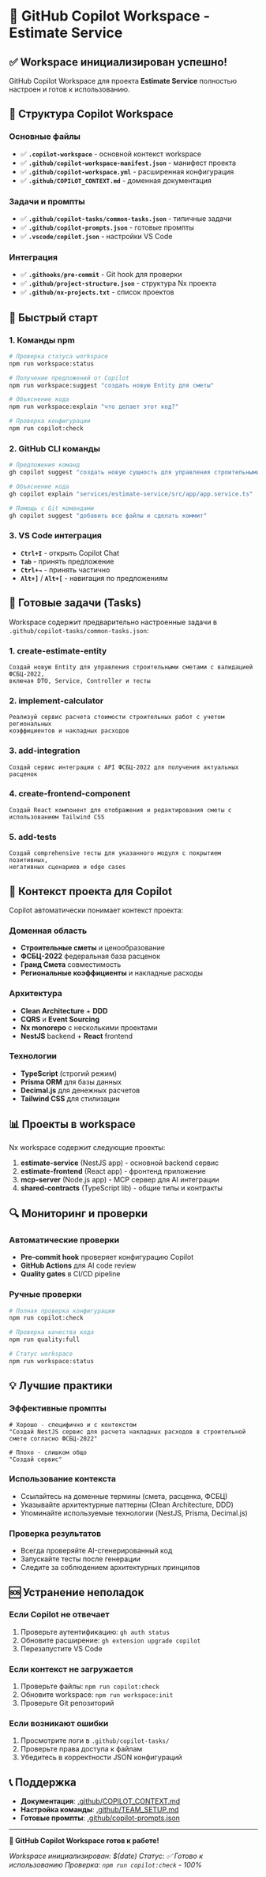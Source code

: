 # 🤖 GitHub Copilot Workspace - Estimate Service

## ✅ Workspace инициализирован успешно!

GitHub Copilot Workspace для проекта **Estimate Service** полностью настроен и готов к использованию.

## 📁 Структура Copilot Workspace

### Основные файлы
- ✅ **`.copilot-workspace`** - основной контекст workspace
- ✅ **`.github/copilot-workspace-manifest.json`** - манифест проекта
- ✅ **`.github/copilot-workspace.yml`** - расширенная конфигурация
- ✅ **`.github/COPILOT_CONTEXT.md`** - доменная документация

### Задачи и промпты
- ✅ **`.github/copilot-tasks/common-tasks.json`** - типичные задачи
- ✅ **`.github/copilot-prompts.json`** - готовые промпты
- ✅ **`.vscode/copilot.json`** - настройки VS Code

### Интеграция
- ✅ **`.githooks/pre-commit`** - Git hook для проверки
- ✅ **`.github/project-structure.json`** - структура Nx проекта
- ✅ **`.github/nx-projects.txt`** - список проектов

## 🚀 Быстрый старт

### 1. Команды npm
```bash
# Проверка статуса workspace
npm run workspace:status

# Получение предложений от Copilot
npm run workspace:suggest "создать новую Entity для сметы"

# Объяснение кода
npm run workspace:explain "что делает этот код?"

# Проверка конфигурации
npm run copilot:check
```

### 2. GitHub CLI команды
```bash
# Предложения команд
gh copilot suggest "создать новую сущность для управления строительными сметами"

# Объяснение кода
gh copilot explain "services/estimate-service/src/app/app.service.ts"

# Помощь с Git командами
gh copilot suggest "добавить все файлы и сделать коммит"
```

### 3. VS Code интеграция
- **`Ctrl+I`** - открыть Copilot Chat
- **`Tab`** - принять предложение
- **`Ctrl+→`** - принять частично
- **`Alt+]`** / **`Alt+[`** - навигация по предложениям

## 🎯 Готовые задачи (Tasks)

Workspace содержит предварительно настроенные задачи в `.github/copilot-tasks/common-tasks.json`:

### 1. **create-estimate-entity**
```prompt
Создай новую Entity для управления строительными сметами с валидацией ФСБЦ-2022,
включая DTO, Service, Controller и тесты
```

### 2. **implement-calculator**
```prompt
Реализуй сервис расчета стоимости строительных работ с учетом региональных
коэффициентов и накладных расходов
```

### 3. **add-integration**
```prompt
Создай сервис интеграции с API ФСБЦ-2022 для получения актуальных расценок
```

### 4. **create-frontend-component**
```prompt
Создай React компонент для отображения и редактирования сметы с использованием Tailwind CSS
```

### 5. **add-tests**
```prompt
Создай comprehensive тесты для указанного модуля с покрытием позитивных,
негативных сценариев и edge cases
```

## 🧠 Контекст проекта для Copilot

Copilot автоматически понимает контекст проекта:

### Доменная область
- **Строительные сметы** и ценообразование
- **ФСБЦ-2022** федеральная база расценок
- **Гранд Смета** совместимость
- **Региональные коэффициенты** и накладные расходы

### Архитектура
- **Clean Architecture** + **DDD**
- **CQRS** и **Event Sourcing**
- **Nx monorepo** с несколькими проектами
- **NestJS** backend + **React** frontend

### Технологии
- **TypeScript** (строгий режим)
- **Prisma ORM** для базы данных
- **Decimal.js** для денежных расчетов
- **Tailwind CSS** для стилизации

## 📊 Проекты в workspace

Nx workspace содержит следующие проекты:

1. **estimate-service** (NestJS app) - основной backend сервис
2. **estimate-frontend** (React app) - фронтенд приложение
3. **mcp-server** (Node.js app) - MCP сервер для AI интеграции
4. **shared-contracts** (TypeScript lib) - общие типы и контракты

## 🔍 Мониторинг и проверки

### Автоматические проверки
- **Pre-commit hook** проверяет конфигурацию Copilot
- **GitHub Actions** для AI code review
- **Quality gates** в CI/CD pipeline

### Ручные проверки
```bash
# Полная проверка конфигурации
npm run copilot:check

# Проверка качества кода
npm run quality:full

# Статус workspace
npm run workspace:status
```

## 💡 Лучшие практики

### Эффективные промпты
```prompt
# Хорошо - специфично и с контекстом
"Создай NestJS сервис для расчета накладных расходов в строительной смете согласно ФСБЦ-2022"

# Плохо - слишком общо
"Создай сервис"
```

### Использование контекста
- Ссылайтесь на доменные термины (смета, расценка, ФСБЦ)
- Указывайте архитектурные паттерны (Clean Architecture, DDD)
- Упоминайте используемые технологии (NestJS, Prisma, Decimal.js)

### Проверка результатов
- Всегда проверяйте AI-сгенерированный код
- Запускайте тесты после генерации
- Следите за соблюдением архитектурных принципов

## 🆘 Устранение неполадок

### Если Copilot не отвечает
1. Проверьте аутентификацию: `gh auth status`
2. Обновите расширение: `gh extension upgrade copilot`
3. Перезапустите VS Code

### Если контекст не загружается
1. Проверьте файлы: `npm run copilot:check`
2. Обновите workspace: `npm run workspace:init`
3. Проверьте Git репозиторий

### Если возникают ошибки
1. Просмотрите логи в `.github/copilot-tasks/`
2. Проверьте права доступа к файлам
3. Убедитесь в корректности JSON конфигураций

## 📞 Поддержка

- **Документация**: [.github/COPILOT_CONTEXT.md](.github/COPILOT_CONTEXT.md)
- **Настройка команды**: [.github/TEAM_SETUP.md](.github/TEAM_SETUP.md)
- **Готовые промпты**: [.github/copilot-prompts.json](.github/copilot-prompts.json)

---

**🎉 GitHub Copilot Workspace готов к работе!**

*Workspace инициализирован: $(date)*
*Статус: ✅ Готово к использованию*
*Проверка: `npm run copilot:check` - 100%*
